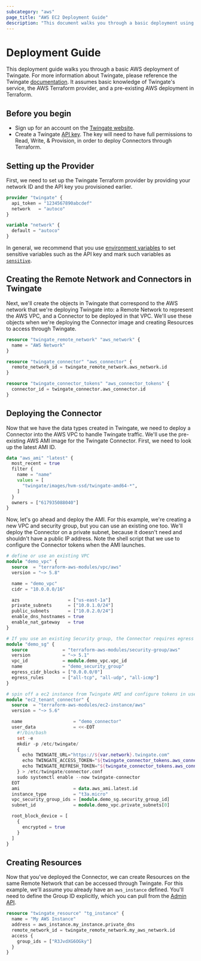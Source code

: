 ```yaml
---
subcategory: "aws"
page_title: "AWS EC2 Deployment Guide"
description: "This document walks you through a basic deployment using Twingate's Terraform provider on AWS"
---
```


# Deployment Guide

This deployment guide walks you through a basic AWS deployment of Twingate. For more information about Twingate, please reference the Twingate [documentation](https://docs.twingate.com/docs). It assumes basic knowledge of Twingate's service, the AWS Terraform provider, and a pre-existing AWS deployment in Terraform.

## Before you begin

* Sign up for an account on the [Twingate website](https://www.twingate.com).
* Create a Twingate [API key](https://docs.twingate.com/docs/api-overview). The key will need to have full permissions to Read, Write, & Provision, in order to deploy Connectors through Terraform.

## Setting up the Provider

First, we need to set up the Twingate Terraform provider by providing your network ID and the API key you provisioned earlier.

```terraform
provider "twingate" {
  api_token = "1234567890abcdef"
  network   = "autoco"
}

variable "network" {
  default = "autoco"
}
```

In general, we recommend that you use [environment variables](https://www.terraform.io/language/values/variables#environment-variables) to set sensitive variables such as the API key and mark such variables as [`sensitive`](https://www.terraform.io/language/values/variables#suppressing-values-in-cli-output).

## Creating the Remote Network and Connectors in Twingate

Next, we'll create the objects in Twingate that correspond to the AWS network that we're deploying Twingate into: a Remote Network to represent the AWS VPC, and a Connector to be deployed in that VPC. We'll use these objects when we're deploying the Connector image and creating Resources to access through Twingate.

```terraform
resource "twingate_remote_network" "aws_network" {
  name = "AWS Network"
}

resource "twingate_connector" "aws_connector" {
  remote_network_id = twingate_remote_network.aws_network.id
}

resource "twingate_connector_tokens" "aws_connector_tokens" {
  connector_id = twingate_connector.aws_connector.id
}
```

## Deploying the Connector

Now that we have the data types created in Twingate, we need to deploy a Connector into the AWS VPC to handle Twingate traffic. We'll use the pre-existing AWS AMI image for the Twingate Connector. First, we need to look up the latest AMI ID.

```terraform
data "aws_ami" "latest" {
  most_recent = true
  filter {
    name = "name"
    values = [
      "twingate/images/hvm-ssd/twingate-amd64-*",
    ]
  }
  owners = ["617935088040"]
}
```

Now, let's go ahead and deploy the AMI. For this example, we're creating a new VPC and security group, but you can use an existing one too. We'll deploy the Connector on a private subnet, because it doesn't need and shouldn't have a public IP address. Note the shell script that we use to configure the Connector tokens when the AMI launches.

```terraform
# define or use an existing VPC
module "demo_vpc" {
  source  = "terraform-aws-modules/vpc/aws"
  version = "~> 5.8"

  name = "demo_vpc"
  cidr = "10.0.0.0/16"

  azs                  = ["us-east-1a"]
  private_subnets      = ["10.0.1.0/24"]
  public_subnets       = ["10.0.2.0/24"]
  enable_dns_hostnames = true
  enable_nat_gateway   = true
}

# If you use an existing Security group, the Connector requires egress traffic enabled but does not require ingress
module "demo_sg" {
  source             = "terraform-aws-modules/security-group/aws"
  version            = "~> 5.1"
  vpc_id             = module.demo_vpc.vpc_id
  name               = "demo_security_group"
  egress_cidr_blocks = ["0.0.0.0/0"]
  egress_rules       = ["all-tcp", "all-udp", "all-icmp"]
}

# spin off a ec2 instance from Twingate AMI and configure tokens in user_data
module "ec2_tenant_connector" {
  source  = "terraform-aws-modules/ec2-instance/aws"
  version = "~> 5.6"

  name                   = "demo_connector"
  user_data              = <<-EOT
    #!/bin/bash
    set -e
    mkdir -p /etc/twingate/
    {
      echo TWINGATE_URL="https://${var.network}.twingate.com"
      echo TWINGATE_ACCESS_TOKEN="${twingate_connector_tokens.aws_connector_tokens.access_token}"
      echo TWINGATE_REFRESH_TOKEN="${twingate_connector_tokens.aws_connector_tokens.refresh_token}"
    } > /etc/twingate/connector.conf
    sudo systemctl enable --now twingate-connector
  EOT
  ami                    = data.aws_ami.latest.id
  instance_type          = "t3a.micro"
  vpc_security_group_ids = [module.demo_sg.security_group_id]
  subnet_id              = module.demo_vpc.private_subnets[0]

  root_block_device = [
    {
      encrypted = true
    }
  ]
}
```

## Creating Resources

Now that you've deployed the Connector, we can create Resources on the same Remote Network that can be accessed through Twingate. For this example, we'll assume you already have an `aws_instance` defined. You'll need to define the Group ID explicitly, which you can pull from the [Admin API](https://docs.twingate.com/docs/api-overview).

```terraform
resource "twingate_resource" "tg_instance" {
  name = "My AWS Instance"
  address = aws_instance.my_instance.private_dns
  remote_network_id = twingate_remote_network.my_aws_network.id
  access {
    group_ids = ["R3JvdXG6OGky"]
  }
}
```
